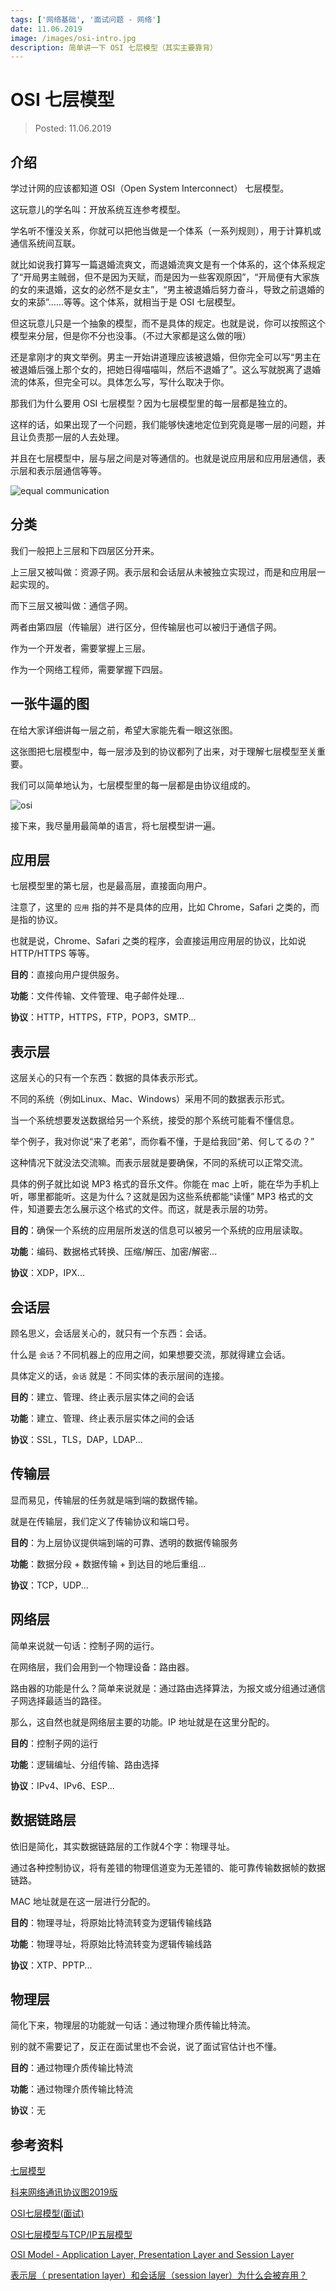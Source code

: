 ```yaml
---
tags: ['网络基础', '面试问题 - 网络']
date: 11.06.2019
image: /images/osi-intro.jpg
description: 简单讲一下 OSI 七层模型（其实主要靠背）
---
```


# OSI 七层模型

> Posted: 11.06.2019

<Tag />

## 介绍

学过计网的应该都知道 OSI（Open System Interconnect） 七层模型。

这玩意儿的学名叫：开放系统互连参考模型。

学名听不懂没关系，你就可以把他当做是一个体系（一系列规则），用于计算机或通信系统间互联。

就比如说我打算写一篇退婚流爽文，而退婚流爽文是有一个体系的，这个体系规定了“开局男主贼弱，但不是因为天赋，而是因为一些客观原因”，“开局便有大家族的女的来退婚，这女的必然不是女主”，“男主被退婚后努力奋斗，导致之前退婚的女的来舔”……等等。这个体系，就相当于是 OSI 七层模型。

但这玩意儿只是一个抽象的模型，而不是具体的规定。也就是说，你可以按照这个模型来分层，但是你不分也没事。（不过大家都是这么做的哦）

还是拿刚才的爽文举例。男主一开始讲道理应该被退婚，但你完全可以写“男主在被退婚后强上那个女的，把她日得喵喵叫，然后不退婚了”。这么写就脱离了退婚流的体系，但完全可以。具体怎么写，写什么取决于你。

那我们为什么要用 OSI 七层模型？因为七层模型里的每一层都是独立的。

这样的话，如果出现了一个问题，我们能够快速地定位到究竟是哪一层的问题，并且让负责那一层的人去处理。

并且在七层模型中，层与层之间是对等通信的。也就是说应用层和应用层通信，表示层和表示层通信等等。

![equal communication](/images/equal-commu.png)

## 分类

我们一般把上三层和下四层区分开来。

上三层又被叫做：资源子网。表示层和会话层从未被独立实现过，而是和应用层一起实现的。

而下三层又被叫做：通信子网。

两者由第四层（传输层）进行区分，但传输层也可以被归于通信子网。

作为一个开发者，需要掌握上三层。

作为一个网络工程师，需要掌握下四层。

## 一张牛逼的图

在给大家详细讲每一层之前，希望大家能先看一眼这张图。

这张图把七层模型中，每一层涉及到的协议都列了出来，对于理解七层模型至关重要。

我们可以简单地认为，七层模型里的每一层都是由协议组成的。

![osi](/images/osi.jpg)

接下来，我尽量用最简单的语言，将七层模型讲一遍。

## 应用层

七层模型里的第七层，也是最高层，直接面向用户。

注意了，这里的 `应用` 指的并不是具体的应用，比如 Chrome，Safari 之类的，而是指的协议。

也就是说，Chrome、Safari 之类的程序，会直接运用应用层的协议，比如说 HTTP/HTTPS 等等。

<span v-p>**目的**</span>：直接向用户提供服务。

<span v-p>**功能**</span>：文件传输、文件管理、电子邮件处理...

<span v-p>**协议**</span>：HTTP，HTTPS，FTP，POP3，SMTP...

## 表示层

这层关心的只有一个东西：数据的具体表示形式。

不同的系统（例如Linux、Mac、Windows）采用不同的数据表示形式。

当一个系统想要发送数据给另一个系统，接受的那个系统可能看不懂信息。

举个例子，我对你说“来了老弟”，而你看不懂，于是给我回“弟、何してるの？”

这种情况下就没法交流嘛。而表示层就是要确保，不同的系统可以正常交流。

具体的例子就比如说 MP3 格式的音乐文件。你能在 mac 上听，能在华为手机上听，哪里都能听。这是为什么？这就是因为这些系统都能“读懂” MP3 格式的文件，知道要去怎么展示这个格式的文件。而这，就是表示层的功劳。

<span v-p>**目的**</span>：确保一个系统的应用层所发送的信息可以被另一个系统的应用层读取。

<span v-p>**功能**</span>：编码、数据格式转换、压缩/解压、加密/解密...

<span v-p>**协议**</span>：XDP，IPX...

## 会话层

顾名思义，会话层关心的，就只有一个东西：会话。

什么是 `会话`？不同机器上的应用之间，如果想要交流，那就得建立会话。

具体定义的话，`会话` 就是：不同实体的表示层间的连接。

<span v-p>**目的**</span>：建立、管理、终止表示层实体之间的会话

<span v-p>**功能**</span>：建立、管理、终止表示层实体之间的会话

<span v-p>**协议**</span>：SSL，TLS，DAP，LDAP...

## 传输层

显而易见，传输层的任务就是端到端的数据传输。

就是在传输层，我们定义了传输协议和端口号。

<span v-p>**目的**</span>：为上层协议提供端到端的可靠、透明的数据传输服务

<span v-p>**功能**</span>：数据分段 + 数据传输 + 到达目的地后重组...

<span v-p>**协议**</span>：TCP，UDP...

## 网络层

简单来说就一句话：控制子网的运行。

在网络层，我们会用到一个物理设备：路由器。

路由器的功能是什么？简单来说就是：通过路由选择算法，为报文或分组通过通信子网选择最适当的路径。

那么，这自然也就是网络层主要的功能。IP 地址就是在这里分配的。

<span v-p>**目的**</span>：控制子网的运行

<span v-p>**功能**</span>：逻辑编址、分组传输、路由选择

<span v-p>**协议**</span>：IPv4、IPv6、ESP...

## 数据链路层

依旧是简化，其实数据链路层的工作就4个字：物理寻址。

通过各种控制协议，将有差错的物理信道变为无差错的、能可靠传输数据帧的数据链路。

MAC 地址就是在这一层进行分配的。

<span v-p>**目的**</span>：物理寻址，将原始比特流转变为逻辑传输线路

<span v-p>**功能**</span>：物理寻址，将原始比特流转变为逻辑传输线路

<span v-p>**协议**</span>：XTP、PPTP...

## 物理层

简化下来，物理层的功能就一句话：通过物理介质传输比特流。

别的就不需要记了，反正在面试里也不会说，说了面试官估计也不懂。

<span v-p>**目的**</span>：通过物理介质传输比特流

<span v-p>**功能**</span>：通过物理介质传输比特流

<span v-p>**协议**</span>：无

## 参考资料

[七层模型](https://baike.baidu.com/item/%E4%B8%83%E5%B1%82%E6%A8%A1%E5%9E%8B/1441391?fr=aladdin)

[科来网络通讯协议图2019版](http://www.colasoft.com.cn/download/protocols_map.php)

[OSI七层模型(面试)](https://www.jianshu.com/p/0125d110e3bb)

[OSI七层模型与TCP/IP五层模型](https://www.cnblogs.com/qishui/p/5428938.html)

[OSI Model - Application Layer, Presentation Layer and Session Layer](https://www.udemy.com/course/complete-networking-fundamentals-course-ccna-start/learn/lecture/7994670#overview)

[表示层（ presentation layer）和会话层（session layer）为什么会被弃用？](https://www.zhihu.com/question/58798786)

<Disqus />